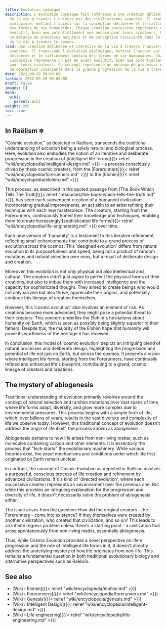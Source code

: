 ```yaml
---
title: Évolution cosmique
description: L'évolution cosmique fait référence à une création délibérée et itérative
  de la vie à travers l'univers par des civilisations avancées. Il transcende l'évolution
  biologique, mettant l'accent sur la conception délibérée et le raffinement continu
  des formes de vie humanoïdes. Chaque création successive représente un pas en avant
  évolutif, bien que potentiellement une menace pour leurs créateurs. Ce concept représente
  un mélange de processus naturels et de conception consciente dans la grande progression
  de la vie à travers le cosmos.
lead: Une création délibérée et itérative de la vie à travers l'univers par des civilisations
  avancées. Il transcende l'évolution biologique, mettant l'accent sur la conception
  délibérée et le raffinement continu des formes de vie humanoïdes. Chaque création
  successive représente un pas en avant évolutif, bien que potentiellement une menace
  pour leurs créateurs. Ce concept représente un mélange de processus naturels et
  de conception consciente dans la grande progression de la vie à travers le cosmos.
date: 2022-09-20 00:00:00
lastmod: 2022-09-20 00:00:00
draft: false
images: []
menu:
  wiki:
    parent: Wiki
weight: 200
toc: true
---
```


## In Raëlism 🔯

"Cosmic evolution," as depicted in Raëlism, transcends the traditional understanding of evolution being a solely natural and biological process. Here, evolution also embodies the notion of an iterative and deliberate progression in the creation of [intelligent life forms]({{< relref "wiki/encyclopedia/intelligent-design.md" >}}) - a process consciously driven by these cosmic creators, from the [Forerunners]({{< relref "wiki/encyclopedia/forerunners.md" >}}) to the [Elohim]({{< relref "wiki/encyclopedia/elohim.md" >}}).

This process, as described in the quoted passage from [The Book Which Tells The Truth]({{< relref "resources/the-book-which-tells-the-truth.md" >}}), has seen each subsequent creation of a humanoid civilization incorporating gradual improvements, an act akin to an artist refining their technique with each new masterpiece. The creators, starting from the Forerunners, continuously honed their knowledge and techniques, enabling them to create increasingly [sophisticated life forms]({{< relref "wiki/encyclopedia/life-engineering.md" >}}) over time.

Each new version of 'humanity' is a testament to this iterative refinement, reflecting small enhancements that contribute to a grand process of evolution across the cosmos. This 'designed evolution' differs from natural evolution in its purposefulness and speed, being not a product of random mutations and natural selection over eons, but a result of deliberate design and creation.

Moreover, this evolution is not only physical but also intellectual and cultural. The creators didn't just aspire to perfect the physical forms of their creations, but also to imbue them with increased intelligence and the capacity for sophisticated thought. They aimed to create beings who would not only survive but also thrive, appreciate their origins, and potentially continue this lineage of creation themselves.

However, this 'cosmic evolution' also involves an element of risk. As creations become more advanced, they might pose a potential threat to their creators. This concern underlies the Elohim's hesitations about humanity on Earth, which is seen as possibly being slightly superior to their fathers. Despite this, the majority of the Elohim hope that humanity will prove its worthiness of the heritage it has received.

In conclusion, this model of 'cosmic evolution' depicts an intriguing blend of natural processes and deliberate design, highlighting the progression and potential of life not just on Earth, but across the cosmos. It presents a vision where intelligent life forms, starting from the Forerunners, have continually refined and enhanced life's blueprint, contributing to a grand, cosmic lineage of creators and creations.

## The mystery of abiogenesis

Traditional understanding of evolution primarily revolves around the concept of natural selection and random mutations over vast spans of time, where life forms adapt, diversify, and grow more complex due to environmental pressures. This process begins with a simple form of life, which, over billions of years, results in the vast diversity and complexity of life we observe today. However, this traditional concept of evolution doesn't address the origin of life itself, the process known as abiogenesis.

Abiogenesis pertains to how life arises from non-living matter, such as molecules containing carbon and other elements. It is essentially the process that "kick-starts" the evolutionary machinery. While various theories exist, the exact mechanisms and conditions under which life first originated on Earth remain unclear.

In contrast, the concept of Cosmic Evolution as depicted in Raëlism involves a purposeful, conscious process of life creation and refinement by advanced civilizations. It's a kind of 'directed evolution', where each successive creation represents an advancement over the previous one. But while this provides an intriguing explanation for the progression and diversity of life, it doesn't necessarily solve the problem of abiogenesis either.

The issue arises from the question: How did the original creators - the Forerunners - come into existence? If they themselves were created by another civilization, who created that civilization, and so on? This leads to an infinite regress problem unless there's a starting point - a civilization that arose spontaneously from non-living matter, essentially abiogenesis.

Thus, while Cosmic Evolution provides a novel perspective on life's progression and the role of intelligent life forms in it, it doesn't directly address the underlying mystery of how life originates from non-life. This remains a fundamental question in both traditional evolutionary biology and alternative perspectives such as Raëlism.

## See also

- [Wiki › Elohim]({{< relref "wiki/encyclopedia/elohim.md" >}})
- [Wiki › Forerunners]({{< relref "wiki/encyclopedia/forerunners.md" >}})
- [Wiki › Genesis]({{< relref "wiki/encyclopedia/genesis.md" >}})
- [Wiki › Intelligent Design]({{< relref "wiki/encyclopedia/intelligent-design.md" >}})
- [Wiki › Life engineering]({{< relref "wiki/encyclopedia/life-engineering.md" >}})